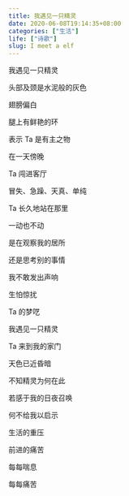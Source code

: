 ```yaml
---
title: 我遇见一只精灵
date: 2020-06-08T19:14:35+08:00
categories: ["生活"]
life: ["诗歌"]
slug: I meet a elf
---
```


我遇见一只精灵

头部及颈是水泥般的灰色

翅膀偏白

腿上有鲜艳的环

表示 Ta 是有主之物



在一天傍晚

Ta 闯进客厅

冒失、急躁、天真、单纯

Ta 长久地站在那里

一动也不动

是在观察我的居所

还是思考别的事情



我不敢发出声响

生怕惊扰

Ta 的梦呓



我遇见一只精灵

Ta 来到我的家门

天色已近昏暗

不知精灵为何在此



若感于我的日夜召唤

何不给我以启示

生活的重压

前进的痛苦

每每喘息

每每痛苦